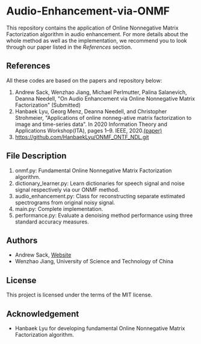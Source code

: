 # Audio-Enhancement-via-ONMF

This repository contains the application of Online Nonnegative Matrix Factorization algorithm in audio enhancement. For more details about the whole method as well as the implementation, we recommend you to look through our paper listed in the *References* section.

## References

All these codes are based on the papers and repository below:

1. Andrew Sack, Wenzhao Jiang, Michael Perlmutter, Palina Salanevich, Deanna Needell, "On Audio Enhancement via Online Nonnegative Matrix Factorization" (Submitted)
2. Hanbaek Lyu, Georg Menz, Deanna Needell, and Christopher Strohmeier, "Applications of online nonneg-ative matrix factorization to image and time-series data". In 2020 Information Theory and Applications Workshop(ITA), pages 1–9. IEEE, 2020.[(paper)](https://ieeexplore.ieee.org/document/9245004)
3. https://github.com/HanbaekLyu/ONMF_ONTF_NDL.git

## File Description

1. onmf.py: Fundamental Online Nonnegative Matrix Factorization algorithm.
2. dictionary_learner.py: Learn dictionaries for speech signal and noise signal respectively via our ONMF method.
3. audio_enhancement.py: Class for reconstructing separate estimated spectrograms from original noisy signal.
4. main.py: Complete implementation.
5. performance.py: Evaluate a denoising method performance using three standard accuracy measures.

## Authors

- Andrew Sack, [Website](https://www.math.ucla.edu/~andrewsack/)
- Wenzhao Jiang, University of Science and Technology of China

## License

This project is licensed under the terms of the MIT license.

## Acknowledgement

- Hanbaek Lyu for developing fundamental Online Nonnegative Matrix Factorization algorithm.
